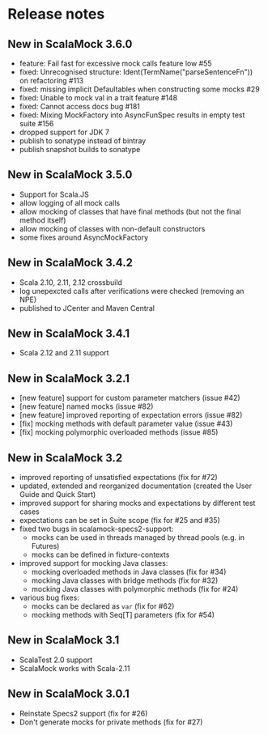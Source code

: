 # Release notes

## New in ScalaMock 3.6.0

- feature: Fail fast for excessive mock calls feature low #55
- fixed: Unrecognised structure: Ident(TermName("parseSentenceFn")) on refactoring #113
- fixed: missing implicit Defaultables when constructing some mocks #29
- fixed: Unable to mock val in a trait feature #148
- fixed: Cannot access docs bug #181
- fixed: Mixing MockFactory into AsyncFunSpec results in empty test suite #156
- dropped support for JDK 7
- publish to sonatype instead of bintray
- publish snapshot builds to sonatype

## New in ScalaMock 3.5.0

- Support for Scala.JS
- allow logging of all mock calls
- allow mocking of classes that have final methods (but not the final method itself)
- allow mocking of classes with non-default constructors
- some fixes around AsyncMockFactory

## New in ScalaMock 3.4.2

- Scala 2.10, 2.11, 2.12 crossbuild
- log unepexcted calls after verifications were checked (removing an NPE)
- published to JCenter and Maven Central

## New in ScalaMock 3.4.1

- Scala 2.12 and 2.11 support

## New in ScalaMock 3.2.1

- [new feature] support for custom parameter matchers (issue #42)
- [new feature] named mocks (issue #82)
- [new feature] improved reporting of expectation errors (issue #82)
- [fix] mocking methods with default parameter value (issue #43)
- [fix] mocking polymorphic overloaded methods (issue #85)

## New in ScalaMock 3.2

- improved reporting of unsatisfied expectations (fix for #72)
- updated, extended and reorganized documentation (created the User Guide and Quick Start)
- improved support for sharing mocks and expectations by different test cases
- expectations can be set in Suite scope (fix for #25 and #35)
- fixed two bugs in scalamock-specs2-support:
  - mocks can be used in threads managed by thread pools (e.g. in Futures)
  - mocks can be defined in fixture-contexts
- improved support for mocking Java classes:
  - mocking overloaded methods in Java classes (fix for #34)
  - mocking Java classes with bridge methods (fix for #32)
  - mocking Java classes with polymorphic methods (fix for #24)
- various bug fixes:
  - mocks can be declared as `var` (fix for #62)
  - mocking methods with Seq[T] parameters (fix for #54)

## New in ScalaMock 3.1

- ScalaTest 2.0 support
- ScalaMock works with Scala-2.11

## New in ScalaMock 3.0.1

- Reinstate Specs2 support (fix for #26)
- Don't generate mocks for private methods (fix for #27)
